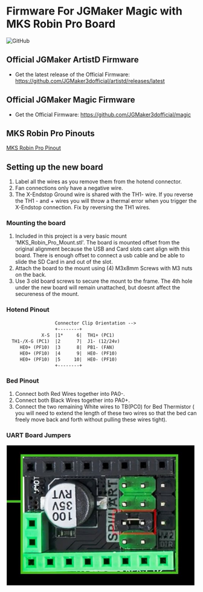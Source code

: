 # Firmware For JGMaker Magic with MKS Robin Pro Board
![GitHub](https://img.shields.io/github/license/JGMaker3dofficial/artistd.svg)
## Official JGMaker ArtistD Firmware 
* Get the latest release of the Official Firmware: https://github.com/JGMaker3dofficial/artistd/releases/latest
## Official JGMaker Magic Firmware 
* Get the Official Firmware: https://github.com/JGMaker3dofficial/magic
## MKS Robin Pro Pinouts
[MKS Robin Pro Pinout](https://github.com/makerbase-mks/MKS-Robin-Pro/blob/master/hardware/MKS%20Robin%20Pro%20V1.0_001/MKS%20Robin%20Pro%20V1.0_001%20PIN.pdf)

## Setting up the new board

1.  Label all the wires as you remove them from the hotend connector.
2.  Fan connections only have a negative wire.
3.  The X-Endstop Ground wire is shared with the TH1- wire. If you reverse the TH1 - and + wires you will throw a thermal error when you trigger the X-Endstop connection.  Fix by reversing the TH1 wires.
### Mounting the board

1. Included in this project is a very basic mount 'MKS_Robin_Pro_Mount.stl'.  The board is mounted offset from the original alignment because the USB and Card slots cant align with this board.  There is enough offset to connect a usb cable and be able to slide the SD Card in and out of the slot.
2. Attach the board to the mount using (4) M3x8mm Screws with M3 nuts on the back.
3. Use 3 old board screws to secure the mount to the frame. The 4th hole under the new board will remain unattached, but doesnt affect the secureness of the mount.
### Hotend Pinout
                      Connector Clip Orientation -->
                      +--------+
                 X-S  |1*     6|  TH1+ (PC1)
      TH1-/X-G (PC1)  |2      7|  J1- (12/24v)
         HE0+ (PF10)  |3      8|  PB1- (FAN)
         HE0+ (PF10)  |4      9|  HE0- (PF10)
         HE0+ (PF10)  |5     10|  HE0- (PF10)
                      +--------+
             
### Bed Pinout

1. Connect both Red Wires together into PA0-.
2. Connect both Black Wires together into PA0+.
3. Connect the two remaining White wires to TB(PC0) for Bed Thermistor ( you will need to extend the length of these two wires so that the bed can freely move back and forth without pulling these wires tight).

### UART Board Jumpers

![Uart Board Jumpers](https://github.com/gravytrain/jgmaker-magic-robin-pro/blob/main/uart-pins.png?raw=true)
